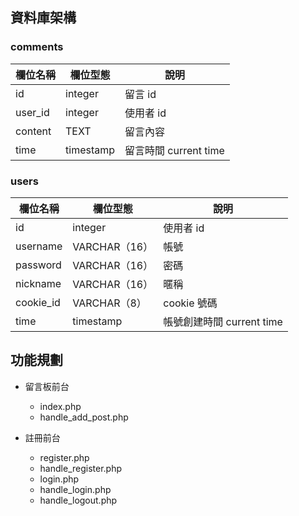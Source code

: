 ## 資料庫架構

### comments

| 欄位名稱 | 欄位型態 | 說明 |
|----------|----------|------|
| id | integer | 留言 id |
| user_id | integer | 使用者 id  
| content | TEXT | 留言內容 | 
| time | timestamp | 留言時間 current time |


### users 

| 欄位名稱 | 欄位型態 | 說明 |
|----------|----------|------|
| id | integer | 使用者 id |
| username | VARCHAR（16）| 帳號 |
| password | VARCHAR（16） | 密碼 | 
| nickname | VARCHAR（16）| 暱稱 | 
| cookie_id | VARCHAR（8）| cookie 號碼 | 
| time | timestamp | 帳號創建時間 current time |


## 功能規劃

- 留言板前台
  - index.php
  - handle_add_post.php

- 註冊前台
  - register.php
  - handle_register.php
  - login.php
  - handle_login.php
  - handle_logout.php





